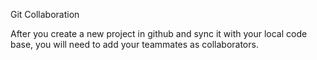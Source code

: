 Git Collaboration

After you create a new project in github and sync it with your local code base, you will need to add your teammates as collaborators.
